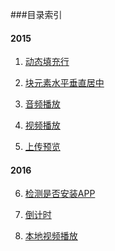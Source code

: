 ###目录索引

#### 2015

1. <a href="http://slogeor.com/demo/css/autoDisplay.html" target="_blank">动态填充行</a>

2. <a href="http://slogeor.com/demo/css/centerMiddle.html" target="_blank">块元素水平垂直居中</a>

3. <a href="http://slogeor.com/demo/js/media/audio/index.html" target="_blank">音频播放</a>

4. <a href="http://slogeor.com/demo/js/media/video/index.html" target="_blank">视频播放</a>

5. <a href="http://slogeor.com/demo/js/media/upload/index.html" target="_blank">上传预览</a>

#### 2016

6. <a href="http://slogeor.com/demo/mixin/check-install-app.html" target="_blank">检测是否安装APP</a>

7. <a href="http://slogeor.com/demo/js/time/index.html" target="_blank">倒计时</a>

8. <a href="http://slogeor.com/demo/js/media/videoLocal/index.html" target="_blank">本地视频播放</a>
